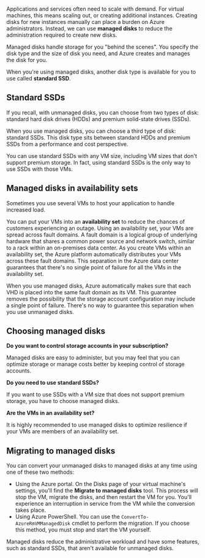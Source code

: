 Applications and services often need to scale with demand. For virtual machines, this means scaling out, or creating additional instances. Creating disks for new instances manually can place a burden on Azure administrators. Instead, we can use **managed disks** to reduce the administration required to create new disks.

Managed disks handle storage for you "behind the scenes". You specify the disk type and the size of disk you need, and Azure creates and manages the disk for you. 

When you're using managed disks, another disk type is available for you to use called **standard SSD**.

## Standard SSDs

If you recall, with unmanaged disks, you can choose from two types of disk: standard hard disk drives (HDDs) and premium solid-state drives (SSDs).

When you use managed disks, you can choose a third type of disk: standard SSDs. This disk type sits between standard HDDs and premium SSDs from a performance and cost perspective.

You can use standard SSDs with any VM size, including VM sizes that don't support premium storage. In fact, using standard SSDs is the only way to use SSDs with those VMs.

## Managed disks in availability sets

Sometimes you use several VMs to host your application to handle increased load.

You can put your VMs into an **availability set** to reduce the chances of customers experiencing an outage. Using an availability set, your VMs are spread across fault domains. A fault domain is a logical group of underlying hardware that shares a common power source and network switch, similar to a rack within an on-premises data center. As you create VMs within an availability set, the Azure platform automatically distributes your VMs across these fault domains. This separation in the Azure data center guarantees that there's no single point of failure for all the VMs in the availability set.

When you use managed disks, Azure automatically makes sure that each VHD is placed into the same fault domain as its VM. This guarantee removes the possibility that the storage account configuration may include a single point of failure. There's no way to guarantee this separation when you use unmanaged disks.

## Choosing managed disks

**Do you want to control storage accounts in your subscription?**

Managed disks are easy to administer, but you may feel that you can optimize storage or manage costs better by keeping control of storage accounts.

**Do you need to use standard SSDs?** 

If you want to use SSDs with a VM size that does not support premium storage, you have to choose managed disks.

**Are the VMs in an availability set?** 

It is highly recommended to use managed disks to optimize resilience if your VMs are members of an availability set.

## Migrating to managed disks

You can convert your unmanaged disks to managed disks at any time using one of these two methods:

- Using the Azure portal. On the Disks page of your virtual machine's settings, you'll find the **Migrate to managed disks** tool. This process will stop the VM, migrate the disks, and then restart the VM for you. You'll experience an interruption in service from the VM while the conversion takes place.
- Using Azure PowerShell. You can use the `ConvertTo-AzureRmVMManagedDisk` cmdlet to perform the migration. If you choose this method, you must stop and start the VM yourself.

Managed disks reduce the administrative workload and have some features, such as standard SSDs, that aren't available for unmanaged disks.
